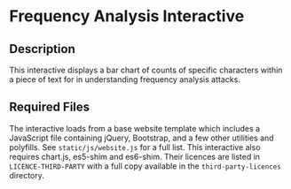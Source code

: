 # Frequency Analysis Interactive

## Description

This interactive displays a bar chart of counts of specific characters within a piece of text for in understanding frequency analysis attacks.

## Required Files

The interactive loads from a base website template which includes a JavaScript file containing jQuery, Bootstrap, and a few other utilities and polyfills.
See `static/js/website.js` for a full list.
This interactive also requires chart.js, es5-shim and es6-shim.
Their licences are listed in `LICENCE-THIRD-PARTY` with a full copy available in the `third-party-licences` directory.
